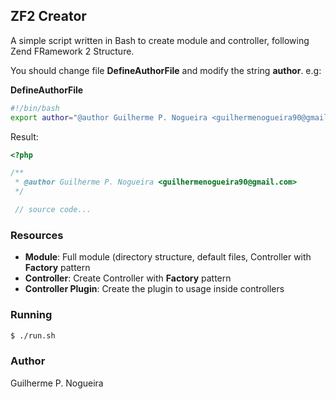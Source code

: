## ZF2 Creator
A simple script written in Bash to create module and controller, following Zend FRamework 2 Structure.

You should change file **DefineAuthorFile** and modify the string **author**. e.g:

**DefineAuthorFile**
```sh
#!/bin/bash
export author="@author Guilherme P. Nogueira <guilhermenogueira90@gmail.com>"
```
Result:
```php
<?php

/**
 * @author Guilherme P. Nogueira <guilhermenogueira90@gmail.com>
 */

 // source code...
```

### Resources
  - **Module**: Full module (directory structure, default files, Controller with **Factory** pattern
  - **Controller**: Create Controller with **Factory** pattern
  - **Controller Plugin**: Create the plugin to usage inside controllers

### Running
```sh
$ ./run.sh
```

### Author
Guilherme P. Nogueira
